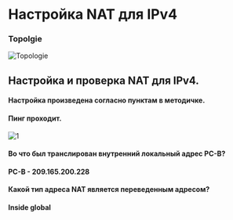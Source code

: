 # Настройка NAT для IPv4
### Topolgie
![Topologie](https://user-images.githubusercontent.com/99610266/173250607-a0313138-b7de-4d0d-83ca-b73decfa8f84.png)
## Настройка и проверка NAT для IPv4.
#### Настройка произведена согласно пунктам в методичке.
#### Пинг проходит.
![1](https://user-images.githubusercontent.com/99610266/173255066-21e21e54-6852-45e1-ab11-1ed5f55abf05.png)
#### Во что был транслирован внутренний локальный адрес PC-B?
#### PC-B - 209.165.200.228 
#### Какой тип адреса NAT является переведенным адресом?
#### Inside global

